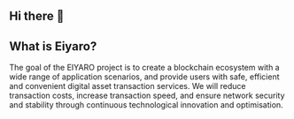 ## Hi there 👋
## What is Eiyaro?

The goal of the EIYARO project is to create a blockchain ecosystem with a wide range of application scenarios, and provide users with safe, efficient and convenient digital asset transaction services. We will reduce transaction costs, increase transaction speed, and ensure network security and stability through continuous technological innovation and optimisation.
<!--

**Here are some ideas to get you started:**

🙋‍♀️ A short introduction - what is your organization all about?
🌈 Contribution guidelines - how can the community get involved?
👩‍💻 Useful resources - where can the community find your docs? Is there anything else the community should know?
🍿 Fun facts - what does your team eat for breakfast?
🧙 Remember, you can do mighty things with the power of [Markdown](https://docs.github.com/github/writing-on-github/getting-started-with-writing-and-formatting-on-github/basic-writing-and-formatting-syntax)
-->
